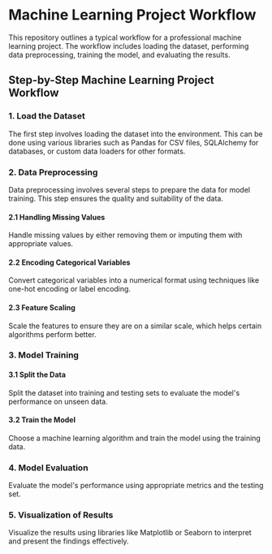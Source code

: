 # Machine Learning Project Workflow

This repository outlines a typical workflow for a professional machine learning project. The workflow includes loading the dataset, performing data preprocessing, training the model, and evaluating the results.

## Step-by-Step Machine Learning Project Workflow

### 1. Load the Dataset

The first step involves loading the dataset into the environment. This can be done using various libraries such as Pandas for CSV files, SQLAlchemy for databases, or custom data loaders for other formats.

### 2. Data Preprocessing

Data preprocessing involves several steps to prepare the data for model training. This step ensures the quality and suitability of the data.

#### 2.1 Handling Missing Values

Handle missing values by either removing them or imputing them with appropriate values.

#### 2.2 Encoding Categorical Variables

Convert categorical variables into a numerical format using techniques like one-hot encoding or label encoding.

#### 2.3 Feature Scaling

Scale the features to ensure they are on a similar scale, which helps certain algorithms perform better.

### 3. Model Training

#### 3.1 Split the Data

Split the dataset into training and testing sets to evaluate the model's performance on unseen data.

#### 3.2 Train the Model

Choose a machine learning algorithm and train the model using the training data.

### 4. Model Evaluation

Evaluate the model's performance using appropriate metrics and the testing set.

### 5. Visualization of Results

Visualize the results using libraries like Matplotlib or Seaborn to interpret and present the findings effectively.


